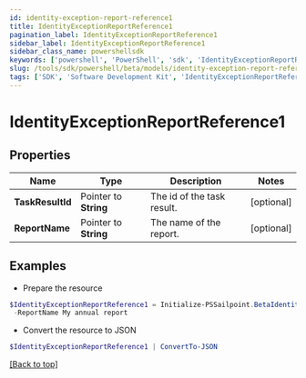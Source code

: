 ```yaml
---
id: identity-exception-report-reference1
title: IdentityExceptionReportReference1
pagination_label: IdentityExceptionReportReference1
sidebar_label: IdentityExceptionReportReference1
sidebar_class_name: powershellsdk
keywords: ['powershell', 'PowerShell', 'sdk', 'IdentityExceptionReportReference1'] 
slug: /tools/sdk/powershell/beta/models/identity-exception-report-reference1
tags: ['SDK', 'Software Development Kit', 'IdentityExceptionReportReference1']
---
```



# IdentityExceptionReportReference1

## Properties

Name | Type | Description | Notes
------------ | ------------- | ------------- | -------------
**TaskResultId** |  Pointer to **String** | The id of the task result. | [optional] 
**ReportName** |  Pointer to **String** | The name of the report. | [optional] 

## Examples

- Prepare the resource
```powershell
$IdentityExceptionReportReference1 = Initialize-PSSailpoint.BetaIdentityExceptionReportReference1  -TaskResultId 2b838de9-db9b-abcf-e646-d4f274ad4238 `
 -ReportName My annual report
```

- Convert the resource to JSON
```powershell
$IdentityExceptionReportReference1 | ConvertTo-JSON
```


[[Back to top]](#) 

